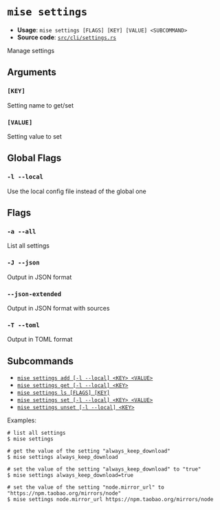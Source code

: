 # `mise settings`

- **Usage**: `mise settings [FLAGS] [KEY] [VALUE] <SUBCOMMAND>`
- **Source code**: [`src/cli/settings.rs`](https://github.com/jdx/mise/blob/main/src/cli/settings.rs)

Manage settings

## Arguments

### `[KEY]`

Setting name to get/set

### `[VALUE]`

Setting value to set

## Global Flags

### `-l --local`

Use the local config file instead of the global one

## Flags

### `-a --all`

List all settings

### `-J --json`

Output in JSON format

### `--json-extended`

Output in JSON format with sources

### `-T --toml`

Output in TOML format

## Subcommands

- [`mise settings add [-l --local] <KEY> <VALUE>`](/cli/settings/add.md)
- [`mise settings get [-l --local] <KEY>`](/cli/settings/get.md)
- [`mise settings ls [FLAGS] [KEY]`](/cli/settings/ls.md)
- [`mise settings set [-l --local] <KEY> <VALUE>`](/cli/settings/set.md)
- [`mise settings unset [-l --local] <KEY>`](/cli/settings/unset.md)

Examples:

```
# list all settings
$ mise settings
```

```
# get the value of the setting "always_keep_download"
$ mise settings always_keep_download
```

```
# set the value of the setting "always_keep_download" to "true"
$ mise settings always_keep_download=true
```

```
# set the value of the setting "node.mirror_url" to "https://npm.taobao.org/mirrors/node"
$ mise settings node.mirror_url https://npm.taobao.org/mirrors/node
```

